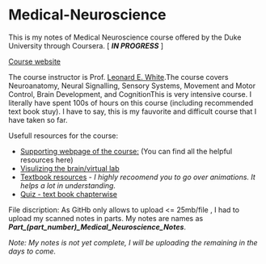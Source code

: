 # Medical-Neuroscience
This is my notes of Medical Neuroscience course offered by the Duke University through Coursera. [ ***IN PROGRESS*** ]

[Course website](https://www.coursera.org/learn/medical-neuroscience?)

The course instructor is Prof. [Leonard E. White](https://www.coursera.org/instructor/~901314).The course covers Neuroanatomy, Neural Signalling, Sensory Systems, Movement and Motor Control, Brain Development, and CognitionThis is very intensive course. I literally have spent 100s of hours on this course (including recommended text book stuy). I have to say, this is my fauvorite and difficult course that I have taken so far. 

Usefull resources for the course:
* [Supporting webpage of the course:](https://www.learnmedicalneuroscience.nl/) (You can find all the helpful resources here)
* [Visulizing the brain/virtual lab](http://www.anatomie-amsterdam.nl/sub_sites/anatomie-zenuwwerking/123_neuro/start.htm)
* [Textbook resources](https://learninglink.oup.com/access/neuroscience-sixth-edition-student-resources#tag_chapter-01) - *I highly recoomend you to go over animations. It helps a lot in understanding.*
* [Quiz - text book chapterwise](https://neuroscience5e.sinauer.com/quiz/quiz_chapters.cgi)

File discription:
As GitHb only allows to upload <= 25mb/file , I had to upload my scanned notes in parts. My notes are names as ***Part_(part_number)_Medical_Neuroscience_Notes***.

*Note: My notes is not yet complete, I will be uploading the remaining in the days to come.*

